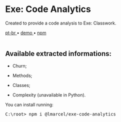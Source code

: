 <div valing="top">
  <h1><span>Exe:</span> Code Analytics</h1>
  <p>Created to provide a code analysis to Exe: Classwork.</p>
  <nav>
    <div id="repository-buttons"/>
    <a class="navigation-link disabled" href="https://github.com/L-Marcel/exe-code-analytics/blob/main/README.md" target="__blank__">
      pt-br
    </a>
    <span class="disabled">•</span>
    <a class="navigation-link" href="https://exe-code-analytics-playground.vercel.app" target="__blank__">
      demo
    </a>
    <span>•</span>
    <a class="navigation-link" href="https://www.npmjs.com/package/@lmarcel/exe-code-analytics" target="__blank__">
      npm
    </a>
  </nav>
</div>

<br/>

<h2>Available <span>extracted</span> informations:</h2>
<div id="grid"> 
  <ul>
    <li id="checked"><p>Churn;</p></li>
    <li id="checked"><p>Methods;</p></li>
    <li id="checked"><p>Classes;</p></li>
    <li id="checked"><p>Complexity (<span>unavailable in Python</span>).</p></li>
  </ul>
</div>

<p>You can install running:</p>
<pre>
C:\root> <span>npm</span> i @lmarcel/exe-code-analytics
</pre>
